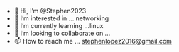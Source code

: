 - 👋 Hi, I’m @Stephen2023
- 👀 I’m interested in ... networking 
- 🌱 I’m currently learning ...linux
- 💞️ I’m looking to collaborate on ...
- 📫 How to reach me ... stephenlopez2016@gmail.com

<!---
Stephen2023/Stephen2023 is a ✨ special ✨ repository because its `README.md` (this file) appears on your GitHub profile.
You can click the Preview link to take a look at your changes.
--->
